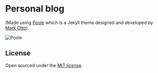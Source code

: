 # Personal blog

(Made using [Poole](https://github.com/poole/poole) which is a Jekyll theme designed and developed by [Mark Otto](https://github.com/mdo)).

![Poole](https://f.cloud.github.com/assets/98681/1834359/71ae4048-73db-11e3-9a3c-df38eb170537.png)

## License

Open sourced under the [MIT license](LICENSE.md).
